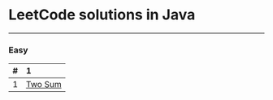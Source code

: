 # LeetCode solutions in Java
-------------

### Easy

|#|1|
|:-------|:--|
|1|[Two Sum](src/main/java/easy/TwoSum.java)|

